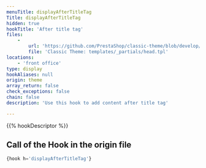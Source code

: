```yaml
---
menuTitle: displayAfterTitleTag
Title: displayAfterTitleTag
hidden: true
hookTitle: 'After title tag'
files:
    -
        url: 'https://github.com/PrestaShop/classic-theme/blob/develop/templates/_partials/head.tpl'
        file: 'Classic Theme: templates/_partials/head.tpl'
locations:
    - 'front office'
type: display
hookAliases: null
origin: theme
array_return: false
check_exceptions: false
chain: false
description: 'Use this hook to add content after title tag'

---
```


{{% hookDescriptor %}}

## Call of the Hook in the origin file

```php
{hook h='displayAfterTitleTag'}
```
